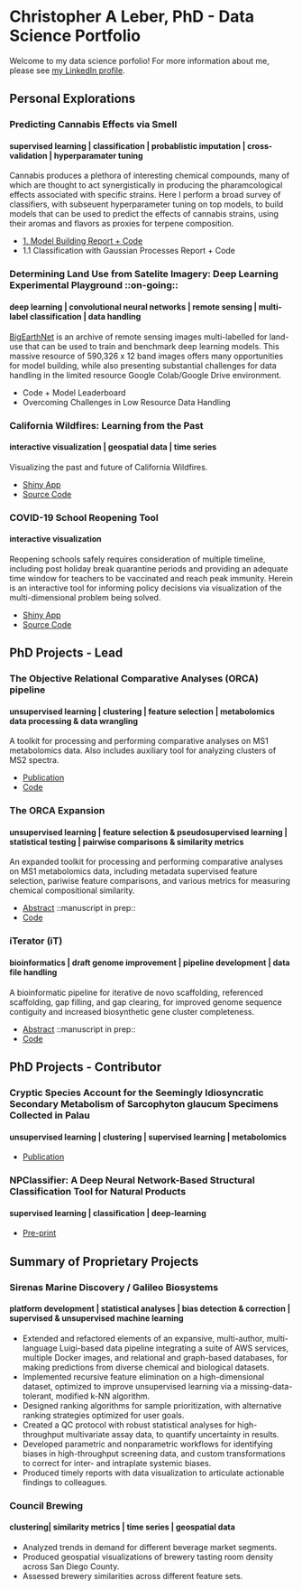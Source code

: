 # Christopher A Leber, PhD - Data Science Portfolio
Welcome to my data science porfolio! For more information about me, please see [my LinkedIn profile](https://www.linkedin.com/in/christopheraleber/ "Christopher A Leber's LinkedIn profile").

## Personal Explorations

### Predicting Cannabis Effects via Smell
#### supervised learning | classification | probablistic imputation | cross-validation | hyperparamater tuning 
Cannabis produces a plethora of interesting chemical compounds, many of which are thought to act synergistically in producing the pharamcological effects associated with specific strains. Here I perform a broad survey of classifiers, with subseuent hyperparameter tuning on top models, to build models that can be used to predict the effects of cannabis strains, using their aromas and flavors as proxies for terpene composition.

- [1. Model Building Report + Code](https://github.com/c-leber/Predicting-Cannabis-Effects-via-Smell/blob/main/Code_and_Report.ipynb)
- 1.1 Classification with Gaussian Processes Report + Code

### Determining Land Use from Satelite Imagery: Deep Learning Experimental Playground ::on-going::
#### deep learning | convolutional neural networks | remote sensing | multi-label classification | data handling
[BigEarthNet](http://bigearth.net/ "BigEarthNet") is an archive of remote sensing images multi-labelled for land-use that can be used to train and benchmark deep learning models. This massive resource of 590,326 x 12 band images offers many opportunities for model building, while also presenting substantial challenges for data handling in the limited resource Google Colab/Google Drive environment.

- Code + Model Leaderboard
- Overcoming Challenges in Low Resource Data Handling

### California Wildfires: Learning from the Past
#### interactive visualization | geospatial data | time series 
Visualizing the past and future of California Wildfires.

- [Shiny App](https://c-leber.shinyapps.io/ca_wildfire_viz "CA Wildfire App")
- [Source Code](https://github.com/c-leber/CA-Wildfire-Visualizations/blob/main/app.R.ipynb)

### COVID-19 School Reopening Tool
#### interactive visualization
Reopening schools safely requires consideration of multiple timeline, including post holiday break quarantine periods and providing an adequate time window for teachers to be vaccinated and reach peak immunity. Herein is an interactive tool for informing policy decisions via visualization of the multi-dimensional problem being solved.

- [Shiny App](https://c-leber.shinyapps.io/covid19_school_reopening "COVID19 School Reopening App")
- [Source Code](https://github.com/c-leber/COVID19-School-Reopening-Tool/blob/main/app.R.ipynb)

## PhD Projects - Lead

### The Objective Relational Comparative Analyses (ORCA) pipeline
#### unsupervised learning | clustering | feature selection | metabolomics data processing & data wrangling
A toolkit for processing and performing comparative analyses on MS1 metabolomics data. Also includes auxiliary tool for analyzing clusters of MS2 spectra.

- [Publication](https://pubmed.ncbi.nlm.nih.gov/33066480/ "Leber et al 2020")
- [Code](https://github.com/c-leber/ORCA "ORCA repo")

### The ORCA Expansion
#### unsupervised learning | feature selection & pseudosupervised learning | statistical testing | pairwise comparisons & similarity metrics
An expanded toolkit for processing and performing comparative analyses on MS1 metabolomics data, including metadata supervised feature selection, pariwise feature comparisons, and various metrics for measuring chemical compositional similarity.

- [Abstract](https://github.com/c-leber/Data-Science-Portfolio/blob/main/ORCA_expansion_abstract.md) ::manuscript in prep::
- [Code](https://github.com/c-leber/ORCA/tree/Mb_MS_expansion "ORCA repo - Expansion")

### iTerator (iT)
#### bioinformatics | draft genome improvement | pipeline development | data file handling
A bioinformatic pipeline for iterative de novo scaffolding, referenced scaffolding, gap filling, and gap clearing, for improved genome sequence contiguity and increased biosynthetic gene cluster completeness.

- [Abstract](https://github.com/c-leber/Data-Science-Portfolio/blob/main/iTerator_abstract.md) ::manuscript in prep::
- [Code](https://github.com/c-leber/iTerator "iTerator repo")


## PhD Projects - Contributor

### Cryptic Species Account for the Seemingly Idiosyncratic Secondary Metabolism of Sarcophyton glaucum Specimens Collected in Palau
#### unsupervised learning | clustering | supervised learning | metabolomics

- [Publication](https://pubs.acs.org/doi/abs/10.1021/acs.jnatprod.9b01128?casa_token=K7cL2DPrIvwAAAAA:6qoozeZLoiMZZUiN04AOhPmMeIbN6hpfO4yallyBXKuAsdRB9bmwydqFGjRhcznkWnMnqFEvESvEvyw "Cryptic Species Account for the Seemingly Idiosyncratic Secondary Metabolism of Sarcophyton glaucum Specimens Collected in Palau")

### NPClassifier: A Deep Neural Network-Based Structural Classification Tool for Natural Products
#### supervised learning | classification | deep-learning

- [Pre-print](https://chemrxiv.org/articles/preprint/NPClassifier_A_Deep_Neural_Network-Based_Structural_Classification_Tool_for_Natural_Products/12885494/1 "NPClassifier: A Deep Neural Network-Based Structural Classification Tool for Natural Products")

## Summary of Proprietary Projects

### Sirenas Marine Discovery / Galileo Biosystems
#### platform development | statistical analyses | bias detection & correction | supervised & unsupervised machine learning

- Extended and refactored elements of an expansive, multi-author, multi-language Luigi-based data pipeline integrating a suite of AWS services, multiple Docker images, and relational and graph-based databases, for making predictions from diverse chemical and biological datasets.
- Implemented recursive feature elimination on a high-dimensional dataset, optimized to improve unsupervised learning via a missing-data-tolerant, modified k-NN algorithm.
- Designed ranking algorithms for sample prioritization, with alternative ranking strategies optimized for user goals. 
- Created a QC protocol with robust statistical analyses for high-throughput multivariate assay data, to quantify uncertainty in results.
- Developed parametric and nonparametric workflows for identifying biases in high-throughput screening data, and custom transformations to correct for inter- and intraplate systemic biases. 
- Produced timely reports with data visualization to articulate actionable findings to colleagues.

### Council Brewing
#### clustering| similarity metrics | time series | geospatial data
- Analyzed trends in demand for different beverage market segments.
- Produced geospatial visualizations of brewery tasting room density across San Diego County.
- Assessed brewery similarities across different feature sets.
